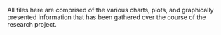 All files here are comprised of the various charts, plots, and graphically presented information that has been gathered over the course of the research project.

